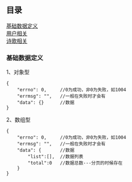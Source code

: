## 目录
<a href="#1">基础数据定义</a><br/>
[用户相关](https://github.com/sanhangshi/shshi-net/blob/master/doc/USER.md)<br/>
[诗歌相关](https://github.com/sanhangshi/shshi-net/blob/master/doc/POETRY.md)<br/>


### <a name="1">基础数据定义</a>
1、对象型
```
{
    "errno": 0,     //0为成功，非0为失败，如1004
    "errmsg": "",   //一般在失败时才会有
    "data": {}      //数据
}
```
2、数组型
```
{
    "errno": 0,     //0为成功，非0为失败，如1004
    "errmsg": "",   //一般在失败时才会有
    "data": {       //数据
        "list":[],  //数据列表
        "total":0   //数据总数---分页的时候存在
    }      
}
```